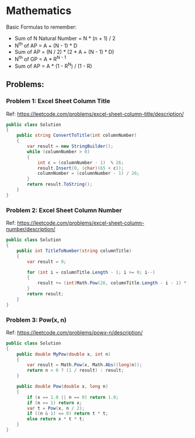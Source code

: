 # Mathematics
Basic Formulas to remember:
- Sum of N Natural Number = N * (n + 1) / 2
- N<sup>th</sup> of AP = A + (N - 1) * D
- Sum of AP = (N / 2) * (2 * A + (N - 1) * D)
- N<sup>th</sup> of GP = A * R<sup>N - 1</sup>
- Sum of AP = A * (1 - R<sup>N</sup>) / (1 - R)

## Problems:

### Problem 1: Excel Sheet Column Title
Ref: https://leetcode.com/problems/excel-sheet-column-title/description/
```cs
public class Solution 
{
    public string ConvertToTitle(int columnNumber) 
    {
        var result = new StringBuilder();
        while (columnNumber > 0)
        {
            int c = (columnNumber - 1)  % 26;
            result.Insert(0, (char)(65 + c));
            columnNumber = (columnNumber - 1) / 26;
        }
        return result.ToString();
    }
}
```

### Problem 2: Excel Sheet Column Number
Ref: https://leetcode.com/problems/excel-sheet-column-number/description/
```cs
public class Solution 
{
    public int TitleToNumber(string columnTitle) 
    {
        var result = 0;

        for (int i = columnTitle.Length - 1; i >= 0; i--)
        {
            result += (int)Math.Pow(26, columnTitle.Length - i - 1) * (columnTitle[i] - 'A' + 1);
        }
        return result;
    }
}
```

### Problem 3: Pow(x, n)
Ref: https://leetcode.com/problems/powx-n/description/
```cs
public class Solution 
{
    public double MyPow(double x, int n) 
    {
        var result = Math.Pow(x, Math.Abs((long)n));
        return n < 0 ? (1 / result) : result;
    }

    public double Pow(double x, long n) 
    {
        if (x == 1.0 || n == 0) return 1.0;
        if (n == 1) return x;
        var t = Pow(x, n / 2);
        if ((n & 1) == 0) return t * t;
        else return x * t * t;
    }
}
```
